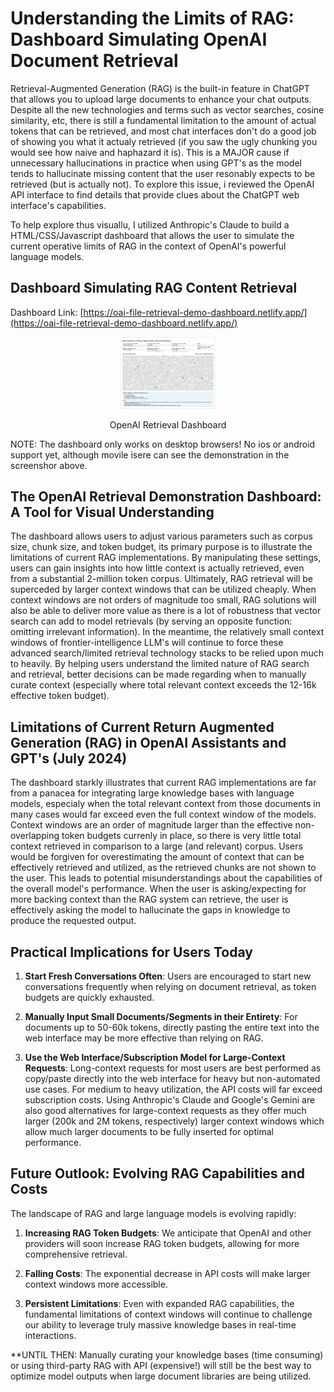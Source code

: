 # Understanding the Limits of RAG: Dashboard Simulating OpenAI Document Retrieval

Retrieval-Augmented Generation (RAG) is the built-in feature in ChatGPT that allows you to upload large documents to enhance your chat outputs.  Despite all the new technologies and terms such as vector searches, cosine similarity, etc, there is still a fundamental limitation to the amount of actual tokens that can be retrieved, and most chat interfaces don't do a good job of showing you what it actualy retrieved (if you saw the ugly chunking you would see how naive and haphazard it is).  This is a MAJOR cause if unnecessary hallucinations in practice when using GPT's as the model tends to hallucinate missing content that the user resonably expects to be retrieved (but is actually not).   To explore this issue, i reviewed the OpenAI API interface to find details that provide clues about the ChatGPT web interface's capabilities.

To help explore thus visuallu, I utilized Anthropic's Claude to build a HTML/CSS/Javascript dashboard that allows the user to simulate the current operative limits of RAG in the context of OpenAI's powerful language models.

## Dashboard Simulating RAG Content Retrieval

Dashboard Link: [https://oai-file-retrieval-demo-dashboard.netlify.app/](https://oai-file-retrieval-demo-dashboard.netlify.app/) 

<p align="center">
  <a href="https://oai-file-retrieval-demo-dashboard.netlify.app/">
    <img src="./data/oai_retrieval_dash.png" width="30%">
  </a>
</p>
<p align="center">   
  OpenAI Retrieval Dashboard
</p>

NOTE: The dashboard only works on desktop browsers!  No ios or android support yet, although movile isere can see the demonstration in the screenshor above. 

## The OpenAI Retrieval Demonstration Dashboard: A Tool for Visual Understanding

The dashboard allows users to adjust various parameters such as corpus size, chunk size, and token budget, its primary purpose is to illustrate the limitations of current RAG implementations. By manipulating these settings, users can gain insights into how little context is actually retrieved, even from a substantial 2-million token corpus.  Ultimately, RAG retrieval will be superceded by larger context windows that can be utilized cheaply.  When context windows are not orders of magnitude too small, RAG solutions will also be able to deliver more value as there is a lot of robustness that vector search can add to model retrievals (by serving an opposite function: omitting irrelevant information).  In the meantime, the relatively small context windows of frontier-intelligence LLM's will continue to force these advanced search/limited retrieval technology stacks to be relied upon much to heavily.  By helping users understand the limited nature of RAG search and retrieval, better decisions can be made regarding when to manually curate context (especially where total relevant context exceeds the 12-16k effective token budget).

## Limitations of Current Return Augmented Generation (RAG) in OpenAI Assistants and GPT's (July 2024)

The dashboard starkly illustrates that current RAG implementations are far from a panacea for integrating large knowledge bases with language models, especialy when the total relevant context from those documents in many cases would far exceed even the full context window of the models.  Context windows are an order of magnitude larger than the effective non-overlapping token budgets currenly in place, so there is very little total context retrieved in comparison to a large (and relevant) corpus. Users would be forgiven for overestimating the amount of context that can be effectively retrieved and utilized, as the retrieved chunks are not shown to the user.  This leads to potential misunderstandings about the capabilities of the overall model's performance.  When the user is asking/expecting for more backing context than the RAG system can retrieve, the user is effectively asking the model to hallucinate the gaps in knowledge to produce the requested output.  

## Practical Implications for Users Today

1. **Start Fresh Conversations Often**: Users are encouraged to start new conversations frequently when relying on document retrieval, as token budgets are quickly exhausted.

2. **Manually Input Small Documents/Segments in their Entirety**: For documents up to 50-60k tokens, directly pasting the entire text into the web interface may be more effective than relying on RAG.

3. **Use the Web Interface/Subscription Model for Large-Context Requests**: Long-context requests for most users are best performed as copy/paste directly into the web interface for heavy but non-automated use cases.  For medium to heavy utilization, the API costs will far exceed subscription costs.  Using Anthropic's Claude and Google's Gemini are also good alternatives for large-context requests as they offer much larger (200k and 2M tokens, respectively) larger context windows which allow much larger documents to be fully inserted for optimal performance.  

## Future Outlook: Evolving RAG Capabilities and Costs

The landscape of RAG and large language models is evolving rapidly:

1. **Increasing RAG Token Budgets**: We anticipate that OpenAI and other providers will soon increase RAG token budgets, allowing for more comprehensive retrieval.

2. **Falling Costs**: The exponential decrease in API costs will make larger context windows more accessible.

3. **Persistent Limitations**: Even with expanded RAG capabilities, the fundamental limitations of context windows will continue to challenge our ability to leverage truly massive knowledge bases in real-time interactions.

**UNTIL THEN:  Manually curating your knowledge bases (time consuming) or using third-party RAG with API (expensive!) will still be the best way to optimize model outputs when large document libraries are being utilized.  
